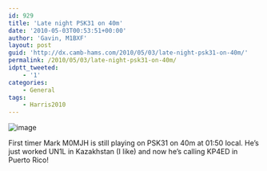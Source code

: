 ```yaml
---
id: 929
title: 'Late night PSK31 on 40m'
date: '2010-05-03T00:53:51+00:00'
author: 'Gavin, M1BXF'
layout: post
guid: 'http://dx.camb-hams.com/2010/05/03/late-night-psk31-on-40m/'
permalink: /2010/05/03/late-night-psk31-on-40m/
idptt_tweeted:
    - '1'
categories:
    - General
tags:
    - Harris2010
---
```


![image](http://dx.camb-hams.com/wp-content/uploads/2010/05/wpid-2010-05-03-01.49.29.jpg)

First timer Mark M0MJH is still playing on PSK31 on 40m at 01:50 local. He’s just worked UN1L in Kazakhstan (I like) and now he’s calling KP4ED in Puerto Rico!